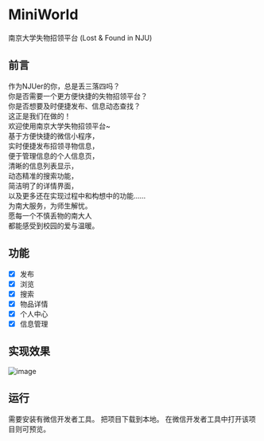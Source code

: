 # MiniWorld
南京大学失物招领平台 (Lost & Found in NJU)
## 前言
作为NJUer的你，总是丢三落四吗？<br />
你是否需要一个更方便快捷的失物招领平台？<br />
你是否想要及时便捷发布、信息动态查找？<br />
这正是我们在做的！<br />
欢迎使用南京大学失物招领平台~<br />
基于方便快捷的微信小程序，<br />
实时便捷发布招领寻物信息，<br />
便于管理信息的个人信息页，<br />
清晰的信息列表显示，<br />
动态精准的搜索功能，<br />
简洁明了的详情界面，<br />
以及更多还在实现过程中和构想中的功能……<br />
为南大服务，为师生解忧。<br />
愿每一个不慎丢物的南大人<br />
都能感受到校园的爱与温暖。<br />

## 功能
- [x] 发布
- [x] 浏览
- [x] 搜索
- [x] 物品详情
- [x] 个人中心
- [x] 信息管理

## 实现效果
![image](https://XXXXXX.jpg) 

## 运行
需要安装有微信开发者工具。
把项目下载到本地。
在微信开发者工具中打开该项目则可预览。
